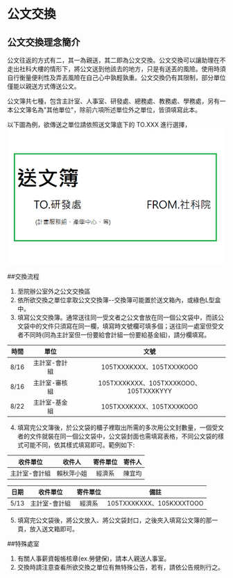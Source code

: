 # 公文交換
## 公文交換理念簡介
公文往返的方式有二，其一為親送，其二即為公文交換。公文交換可以讓助理在不走出社科大樓的情形下，將公文送到他該去的地方，只是有送丟的風險。使用時須自行衡量便利性及弄丟風險在自己心中孰輕孰重。公文交換仍有其限制，部分單位僅能以親送方式傳送公文。

公文簿共七種，包含主計室、人事室、研發處、總務處、教務處、學務處，另有一本公文簿名為"其他單位"，除前六項所述單位外之單位，皆須填寫此本。

以下圖為例，欲傳送之單位請依照送文簿底下的 TO.XXX 進行選擇，
![](送文簿圖.png)

##交換流程

1. 至院辦公室外之公文交換區
2. 依所欲交換之單位拿取公文交換簿--交換簿可能置於送文箱內，或綠色L型盒中。
3. 填寫公文交換簿。通常送往同一受文者之公文會放在同一個公文袋中，而該公文袋中的文件只須寫在同一欄，填寫時文號欄可填多個；送往同一處室但受文者不同時(同為主計室但一份要給會計組一份要給基金組)，請分欄填寫。

時間 | 單位 | 文號
 :---:|:---:|:---:
 8/16 | 主計室-會計組 | 105TXXXKXXX、105TXXXKOOO
 8/16 | 主計室-審核組 | 105TXXXKXXX、105TXXXKOOO、105TXXXKYYY
 8/22 | 主計室-基金組 | 105TXXXKXXX、105TXXXKOOO
 
4. 填寫完公文簿後，於公文袋的櫃子裡取出所需的多次用公文封數量，一個受文者的文件就裝在同一個公文袋中，公文袋封面也需填寫表格，不同公文袋的樣式可能不同，依其樣式填寫即可。範例如下:

收件單位 | 收件人 | 寄件單位 | 寄件人
 :---:|:---:|:---:|:---:
主計室-會計組 | 賴秋萍小姐 | 經濟系 | 陳宜均

日期  | 收件單位 | 寄件單位 | 備註
 :---:|:---:|:---:|:---:
5/13  |主計室-會計組 | 經濟系 |  105TXXXKXXX、105KXXXTOOO

5. 填寫完公文袋後，將公文放入、將公文袋封口，之後夾入填寫公文簿的那一頁，放入送文箱即可。


##特殊處室

1. 有關人事薪資報帳核章(ex.勞健保)，請本人親送人事室。
2. 交換時請注意查看所欲交換之單位有無特殊公告，若有，請依公告規則行之。
 
